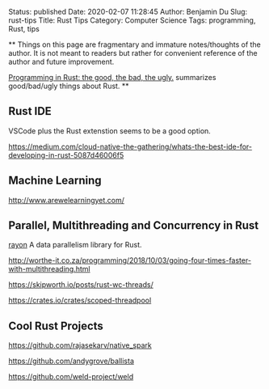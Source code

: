 Status: published
Date: 2020-02-07 11:28:45
Author: Benjamin Du
Slug: rust-tips
Title: Rust Tips
Category: Computer Science
Tags: programming, Rust, tips

**
Things on this page are fragmentary and immature notes/thoughts of the author.
It is not meant to readers but rather for convenient reference of the author and future improvement.



[Programming in Rust: the good, the bad, the ugly.](https://hackernoon.com/programming-in-rust-the-good-the-bad-the-ugly-d06f8d8b7738)
summarizes good/bad/ugly things about Rust.
**
## Rust IDE

VSCode plus the Rust extenstion seems to be a good option.

https://medium.com/cloud-native-the-gathering/whats-the-best-ide-for-developing-in-rust-5087d46006f5

## Machine Learning

http://www.arewelearningyet.com/

## Parallel, Multithreading and Concurrency in Rust

[rayon](https://github.com/rayon-rs/rayon)
A data parallelism library for Rust.

http://worthe-it.co.za/programming/2018/10/03/going-four-times-faster-with-multithreading.html

https://skipworth.io/posts/rust-wc-threads/

https://crates.io/crates/scoped-threadpool

## Cool Rust Projects

https://github.com/rajasekarv/native_spark

https://github.com/andygrove/ballista

https://github.com/weld-project/weld
